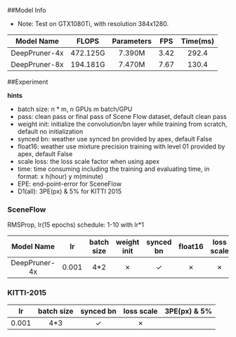 ##Model Info

* Note: Test on GTX1080Ti, with resolution 384x1280.

|    Model Name         |   FLOPS   | Parameters | FPS  | Time(ms) |
|:---------------------:|:---------:|:----------:|:----:|:--------:|
|    DeepPruner-4x      | 472.125G  |   7.390M   |  3.42|  292.4   |
|    DeepPruner-8x      | 194.181G  |   7.470M   |  7.67|  130.4   |



##Experiment


**hints**

* batch size: n * m, n GPUs m batch/GPU
* pass: clean pass or final pass of Scene Flow dataset, default clean pass
* weight init: initialize the convolution/bn layer while training from scratch, default no initialization
* synced bn: weather use synced bn provided by apex, default False
* float16: weather use mixture precision training with level 01 provided by apex, default False
* scale loss: the loss scale factor when using apex
* time: time consuming including the training and evaluating time, in format: x h(hour) y m(minute)
* EPE: end-point-error for SceneFlow
* D1(all): 3PE(px) & 5% for KITTI 2015


### SceneFlow

RMSProp, lr(15 epochs) schedule: 1-10 with lr\*1


|    Model Name         |  lr   |batch size |weight init| synced bn | float16   |loss scale | EPE(px)| time  | BaiDuYun | GoogleDrive |
|:---------------------:|:-----:|:---------:|:---------:|:---------:|:---------:|:---------:|:------:|:-----:|:--------:|:-----------:|
|    DeepPruner-4x      | 0.001 | 4*2       | ✗         |  ✓        | ✗         | ✗         | 



### KITTI-2015

|  lr   |batch size | synced bn |loss scale | 3PE(px) & 5% | 
|:-----:|:---------:|:---------:|:---------:|:------------:|
| 0.001 | 4*3       |  ✓        | ✗         | 
